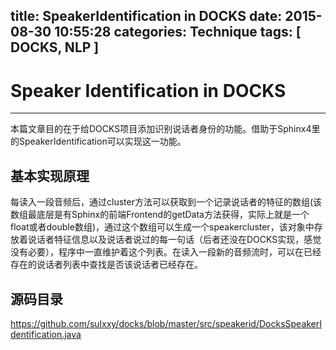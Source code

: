 title: SpeakerIdentification in DOCKS
date: 2015-08-30 10:55:28
categories: Technique
tags: [ DOCKS, NLP ]
---

# Speaker Identification in DOCKS
---
本篇文章目的在于给DOCKS项目添加识别说话者身份的功能。借助于Sphinx4里的SpeakerIdentification可以实现这一功能。
## 基本实现原理
每读入一段音频后，通过cluster方法可以获取到一个记录说话者的特征的数组(该数组最底层是有Sphinx的前端Frontend的getData方法获得，实际上就是一个float或者double数组)，通过这个数组可以生成一个speakercluster，该对象中存放着说话者特征信息以及说话者说过的每一句话（后者还没在DOCKS实现，感觉没有必要），程序中一直维护着这个列表。在读入一段新的音频流时，可以在已经存在的说话者列表中查找是否该说话者已经存在。
## 源码目录
https://github.com/sulxxy/docks/blob/master/src/speakerid/DocksSpeakerIdentification.java

